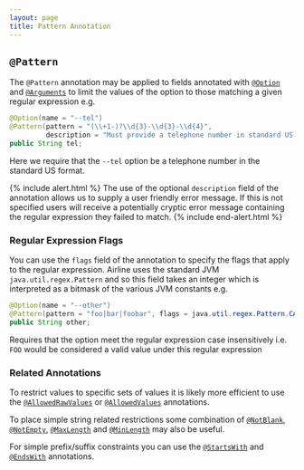 ```yaml
---
layout: page
title: Pattern Annotation
---
```


## `@Pattern`

The `@Pattern` annotation may be applied to fields annotated with [`@Option`](option.html) and [`@Arguments`](arguments.html) to limit the values of the option to those matching a given regular expression e.g.

```java
@Option(name = "--tel")
@Pattern(pattern = "(\\+1-)?\\d{3}-\\d{3}-\\d{4}", 
         description = "Must provide a telephone number in standard US format e.g. +1-800-123-4567")
public String tel;
```

Here we require that the `--tel` option be a telephone number in the standard US format.

{% include alert.html %}
The use of the optional `description` field of the annotation allows us to supply a user friendly error message.  If this is not specified users will receive a potentially cryptic error message containing the regular expression they failed to match.
{% include end-alert.html %}

### Regular Expression Flags

You can use the `flags` field of the annotation to specify the flags that apply to the regular expression.  Airline uses the standard JVM `java.util.regex.Pattern` and so this field takes an integer which is interpreted as a bitmask of the various JVM constants e.g.

```java
@Option(name = "--other")
@Pattern(pattern = "foo|bar|foobar", flags = java.util.regex.Pattern.CASE_INSENSITIVE)
public String other;
```

Requires that the option meet the regular expression case insensitively i.e. `FOO` would be considered a valid value under this regular expression

### Related Annotations

To restrict values to specific sets of values it is likely more efficient to use the [`@AllowedRawValues`](allowed-raw-values.html) or [`@AllowedValues`](allowed-values.html) annotations.

To place simple string related restrictions some combination of [`@NotBlank`](not-blank.html), [`@NotEmpty`](not-empty.html), [`@MaxLength`](max-length.html) and [`@MinLength`](min-length.html) may also be useful.

For simple prefix/suffix constraints you can use the [`@StartsWith`](starts-with.html) and [`@EndsWith`](ends-with.html) annotations.